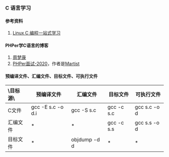 ### C 语言学习

#### 参考资料
1. [Linux C 编程一站式学习](http://akaedu.github.io/book/index.html)

#### PHPer学C语言的博客
1. [周梦康](https://mengkang.net/notebook.html)
1. [PHPer面试-2020](https://www.kancloud.cn/martist/be_new_friends/)，作者是[Martist](https://learnku.com/users/6600)

#### 预编译文件、汇编文件、目标文件、可执行文件
|\目标<br/>源\ |预编译文件 |汇编文件|目标文件 |可执行文件 |
|:---|---|---|---|----|
|C文件|gcc -E s.c -o d.i|gcc -S s.c|gcc -c s.c|gcc s.c -o d|
|汇编文件|* | * | gcc -c s.s|gcc s.s -o d|
|目标文件|* | objdump -d d  | * | * |